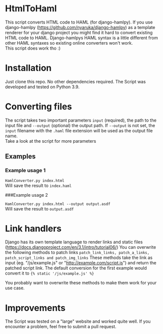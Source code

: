# HtmlToHaml
This script converts HTML code to HAML (for django-hamlpy).
If you use django-hamlpy (https://github.com/nyaruka/django-hamlpy) as a template renderer for your django project
you might find it hard to convert existing HTML code to HAML. Django-hamlpys HAML syntax is a little different from
other HAML syntaxes so existing online converters won't work. <br>
This script does work tho :)

# Installation
Just clone this repo. No other dependencies required. The Script was developed and tested on Python 3.9.

# Converting files
The script takes two important parameters `input` (required), the path to the input file and 
`--output` (optional) the output path. If `--output` is not set, the `input` filename
with the `.haml` file extension will be used as the output file name. <br>
Take a look at the script for more parameters

## Examples
### Example usage 1

``
HamlConverter.py index.html
``
<br> Will save the result to `index.haml`

###Example usage 2

``
HamlConverter.py index.html --output output.asdf
``
<br> Will save the result to `output.asdf`

# Link handlers
Django has its own template language to render links and static files (https://docs.djangoproject.com/en/3.1/intro/tutorial06/)
You can overwrite the following methods to patch links `patch_link_links, patch_a_links, patch_script_links and patch_img_links`
These methods take the link as input (eg. "/js/example.js" or "http://example.com/script.js") and return the patched script link.
The default conversion for the first example would convert it to `{% static '/js/example.js' %}`

You probably want to overwrite these methods to make them work for your use case.

# Improvements
The Script was tested on a "large" website and worked quite well. If you encounter a problem,
feel free to submit a pull request.


